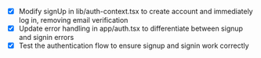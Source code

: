 - [x] Modify signUp in lib/auth-context.tsx to create account and immediately log in, removing email verification
- [x] Update error handling in app/auth.tsx to differentiate between signup and signin errors
- [x] Test the authentication flow to ensure signup and signin work correctly
